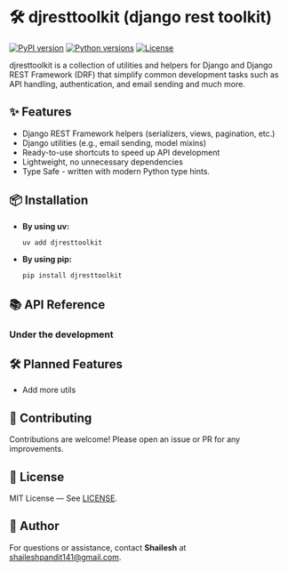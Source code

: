 # 🛠️ djresttoolkit (django rest toolkit)

[![PyPI version](https://img.shields.io/pypi/v/djresttoolkit.svg)](https://pypi.org/project/djresttoolkit/)
[![Python versions](https://img.shields.io/pypi/pyversions/djresttoolkit.svg)](https://pypi.org/project/djresttoolkit/)
[![License](https://img.shields.io/pypi/l/djresttoolkit.svg)](https://github.com/shaileshpandit141/djresttoolkit/blob/main/LICENSE)

djresttoolkit is a collection of utilities and helpers for Django and Django REST Framework (DRF) that simplify common development tasks such as API handling, authentication, and email sending and much more.

## ✨ Features

- Django REST Framework helpers (serializers, views, pagination, etc.)
- Django utilities (e.g., email sending, model mixins)
- Ready-to-use shortcuts to speed up API development
- Lightweight, no unnecessary dependencies
- Type Safe - written with modern Python type hints.

## 📦 Installation

- **By using uv:**
  
    ```bash
    uv add djresttoolkit
    ````

- **By using pip:**

    ```bash
    pip install djresttoolkit
    ````

## 📚 API Reference

### Under the development

## 🛠️ Planned Features

- Add more utils

## 🤝 Contributing

Contributions are welcome! Please open an issue or PR for any improvements.

## 📜 License

MIT License — See [LICENSE](LICENSE).

## 👤 Author

For questions or assistance, contact **Shailesh** at [shaileshpandit141@gmail.com](mailto:shaileshpandit141@gmail.com).
